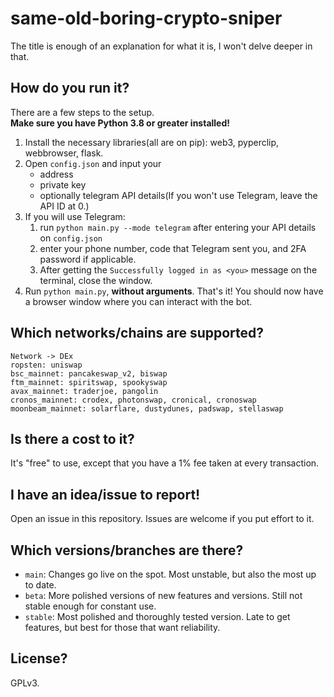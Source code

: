 # same-old-boring-crypto-sniper

The title is enough of an explanation for what it is, I won't delve deeper in that.

## How do you run it?
There are a few steps to the setup.  
**Make sure you have Python 3.8 or greater installed!**
1. Install the necessary libraries(all are on pip): web3, pyperclip, webbrowser, flask.
2. Open `config.json` and input your
    * address
    * private key
    * optionally telegram API details(If you won't use Telegram, leave the API ID at 0.)
3. If you will use Telegram:
    1. run `python main.py --mode telegram` after entering your API details on `config.json`
    2. enter your phone number, code that Telegram sent you, and 2FA password if applicable.
    3. After getting the `Successfully logged in as <you>` message on the terminal, close the window.
4. Run `python main.py`, **without arguments**.
That's it! You should now have a browser window where you can interact with the bot.

## Which networks/chains are supported?
```
Network -> DEx
ropsten: uniswap
bsc_mainnet: pancakeswap_v2, biswap
ftm_mainnet: spiritswap, spookyswap
avax_mainnet: traderjoe, pangolin
cronos_mainnet: crodex, photonswap, cronical, cronoswap
moonbeam_mainnet: solarflare, dustydunes, padswap, stellaswap
```

## Is there a cost to it?
It's "free" to use, except that you have a 1% fee taken at every transaction.

## I have an idea/issue to report!
Open an issue in this repository. Issues are welcome if you put effort to it.

## Which versions/branches are there?
  * `main`: Changes go live on the spot. Most unstable, but also the most up to date.
  * `beta`: More polished versions of new features and versions. Still not stable enough for constant use.
  * `stable`: Most polished and thoroughly tested version. Late to get features, but best for those that want reliability.

## License?
GPLv3.
